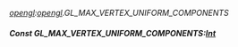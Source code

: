 _[opengl](../../modules/opengl/opengl-module.md):[opengl](../../modules/opengl/opengl-module.md).GL\_MAX\_VERTEX\_UNIFORM\_COMPONENTS_
##### Const GL\_MAX\_VERTEX\_UNIFORM\_COMPONENTS:[Int](../../modules/wonkey/wonkey-types-int.md)
